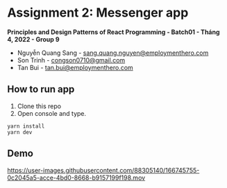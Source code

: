 # Assignment 2: Messenger app

**Principles and Design Patterns of React Programming - Batch01 - Tháng 4, 2022 - Group 9**
- Nguyễn Quang Sang - sang.quang.nguyen@employmenthero.com
- Son Trinh - congson0710@gmail.com
- Tan Bui - tan.bui@employmenthero.com

## How to run app
1. Clone this repo
2. Open console and type.
```
yarn install
yarn dev
```

## Demo


https://user-images.githubusercontent.com/88305140/166745755-0c2045a5-acce-4bd0-8668-b9157199f198.mov

